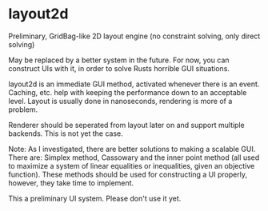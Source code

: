 # layout2d

Preliminary, GridBag-like 2D layout engine (no constraint solving, only direct solving)

May be replaced by a better system in the future. For now, you can construct UIs with it, in order 
to solve Rusts horrible GUI situations.

layout2d is an immediate GUI method, activated whenever there is an event. Caching, etc. help with
keeping the performance down to an acceptable level. Layout is usually done in nanoseconds, rendering
is more of a problem.

Renderer should be seperated from layout later on and support multiple backends. This is not yet
the case.

Note: As I investigated, there are better solutions to making a scalable GUI. There are: Simplex method,
Cassowary and the inner point method (all used to maximize a system of linear equalities or inequalities, 
given an objective function). These methods should be used for constructing a UI properly, however, they
take time to implement.

This a preliminary UI system. Please don't use it yet.
